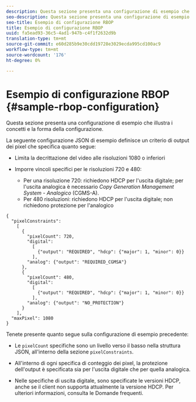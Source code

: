 ```yaml
---
description: Questa sezione presenta una configurazione di esempio che illustra i concetti e la forma della configurazione.
seo-description: Questa sezione presenta una configurazione di esempio che illustra i concetti e la forma della configurazione.
seo-title: Esempio di configurazione RBOP
title: Esempio di configurazione RBOP
uuid: fa5ead93-36c5-4ad1-947b-c4f1f2632d9b
translation-type: tm+mt
source-git-commit: e60d285b9e30cdd19728e3029ecda995cd100ac9
workflow-type: tm+mt
source-wordcount: '176'
ht-degree: 0%

---
```



# Esempio di configurazione RBOP {#sample-rbop-configuration}

Questa sezione presenta una configurazione di esempio che illustra i concetti e la forma della configurazione.

La seguente configurazione JSON di esempio definisce un criterio di output dei pixel che specifica quanto segue:

* Limita la decrittazione del video alle risoluzioni 1080 o inferiori
* Imporre vincoli specifici per le risoluzioni 720 e 480:

   * Per una risoluzione 720: richiedono HDCP per l&#39;uscita digitale; per l&#39;uscita analogica è necessario *Copy Generation Management System - Analogico* (CGMS-A).
   * Per 480 risoluzioni: richiedono HDCP per l&#39;uscita digitale; non richiedono protezione per l&#39;analogico

```
{ 
  "pixelConstraints":  
    [ 
      { 
        "pixelCount": 720, 
        "digital": 
          [ 
            {"output": "REQUIRED", "hdcp": {"major": 1, "minor": 0}} 
          ], 
        "analog": {"output": "REQUIRED_CGMSA"} 
      }, 
      { 
        "pixelCount": 480, 
        "digital":  
          [ 
            {"output": "REQUIRED", "hdcp": {"major": 1, "minor": 0}} 
          ], 
        "analog": {"output": "NO_PROTECTION"} 
      } 
    ], 
  "maxPixel": 1080 
}
```

Tenete presente quanto segue sulla configurazione di esempio precedente:

* Le `pixelCount` specifiche sono un livello verso il basso nella struttura JSON, all&#39;interno della sezione `pixelConstraints`.

* All&#39;interno di ogni specifica di conteggio dei pixel, la protezione dell&#39;output è specificata sia per l&#39;uscita digitale che per quella analogica.
* Nelle specifiche di uscita digitale, sono specificate le versioni HDCP, anche se il client non supporta attualmente la versione HDCP. Per ulteriori informazioni, consulta le Domande frequenti.

